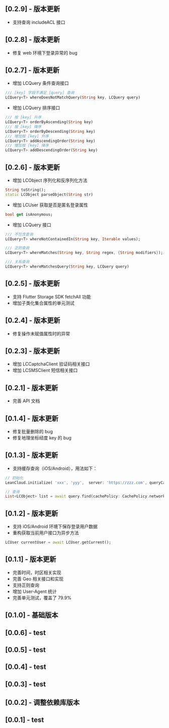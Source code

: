 ## [0.2.9] - 版本更新

- 支持查询 includeACL 接口

## [0.2.8] - 版本更新

- 修复 web 环境下登录异常的 bug

## [0.2.7] - 版本更新

- 增加 LCQuery 条件查询接口

```dart
/// [key] 字段不满足 [query] 查询
LCQuery<T> whereDoesNotMatchQuery(String key, LCQuery query)
```

- 增加 LCQuery 排序接口

```dart
/// 按 [key] 升序
LCQuery<T> orderByAscending(String key)
/// 按 [key] 降序
LCQuery<T> orderByDescending(String key)
/// 增加按 [key] 升序
LCQuery<T> addAscendingOrder(String key)
/// 增加按 [key] 降序
LCQuery<T> addDescendingOrder(String key)
```

## [0.2.6] - 版本更新

- 增加 LCObject 序列化和反序列化方法

```dart
String toString();
static LCObject parseObject(String str)
```

- 增加 LCUser 获取是否是匿名登录属性

```dart
bool get isAnonymous;
```

- 增加 LCQuery 接口

```dart
/// 不包含查询
LCQuery<T> whereNotContainedIn(String key, Iterable values);

/// 正则查询
LCQuery<T> whereMatches(String key, String regex, {String modifiers});

/// 关系查询
LCQuery<T> whereMatchesQuery(String key, LCQuery query)
```

## [0.2.5] - 版本更新

- 支持 Flutter Storage SDK fetchAll 功能
- 增加子类化集合属性的单元测试

## [0.2.4] - 版本更新

- 修复操作未赋值属性时的异常

## [0.2.3] - 版本更新

- 增加 LCCaptchaClient 验证码相关接口
- 增加 LCSMSClient 短信相关接口

## [0.2.1] - 版本更新

- 完善 API 文档

## [0.1.4] - 版本更新

- 修复批量删除的 bug
- 修复地理坐标经度 key 的 bug

## [0.1.3] - 版本更新

- 支持缓存查询（iOS/Android），用法如下：

```dart
// 初始化
LeanCloud.initialize( 'xxx', 'yyy',  server: 'https://zzz.com', queryCache: new LCQueryCache());

// 查询
List<LCObject> list = await query.find(cachePolicy: CachePolicy.networkElseCache);
```

## [0.1.2] - 版本更新

- 支持 iOS/Android 环境下保存登录用户数据
- 重构获取当前用户接口为异步方法

```dart
LCUser currentUser = await LCUser.getCurrent();
```

## [0.1.1] - 版本更新

- 完善时间，时区相关实现
- 完善 Geo 相关接口和实现
- 支持正则查询
- 增加 User-Agent 统计
- 完善单元测试，覆盖了 79.9%

## [0.1.0] - 基础版本

## [0.0.6] - test

## [0.0.5] - test

## [0.0.4] - test

## [0.0.3] - test

## [0.0.2] - 调整依赖库版本

## [0.0.1] - test
